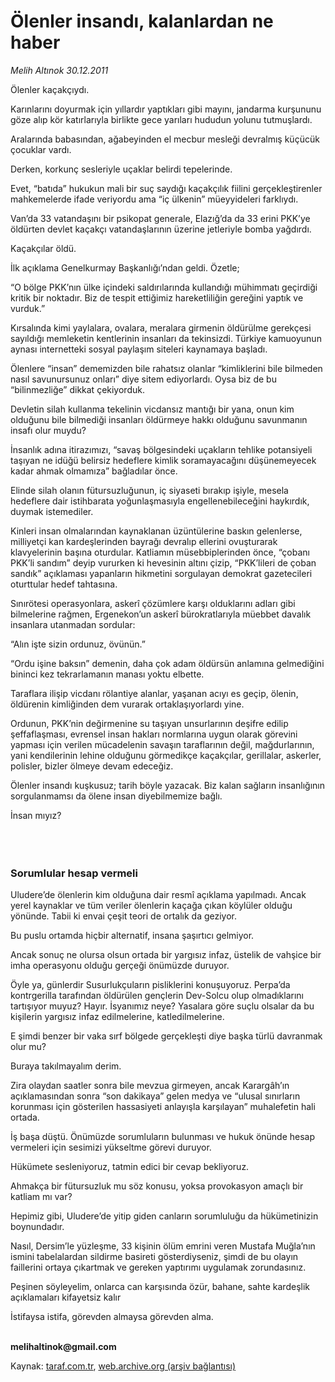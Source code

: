 # Ölenler insandı, kalanlardan ne haber

*Melih Altınok 30.12.2011*

<div class="yazi"><p>Ölenler kaçakçıydı. </p>
<p>Karınlarını doyurmak için yıllardır yaptıkları gibi mayını, jandarma kurşununu göze alıp kör katırlarıyla birlikte gece yarıları hududun yolunu tutmuşlardı.</p>
<p>Aralarında babasından, ağabeyinden el mecbur mesleği devralmış küçücük çocuklar vardı. </p>
<p>Derken, korkunç sesleriyle uçaklar belirdi tepelerinde. </p>
<p>Evet, “batıda” hukukun mali bir suç saydığı kaçakçılık fiilini gerçekleştirenler mahkemelerde ifade veriyordu ama “iç ülkenin” müeyyideleri farklıydı. </p>
<p>Van’da 33 vatandaşını bir psikopat generale, Elazığ’da da 33 erini PKK’ye öldürten devlet kaçakçı vatandaşlarının üzerine jetleriyle bomba yağdırdı.</p>
<p>Kaçakçılar öldü.</p>
<p>İlk açıklama Genelkurmay Başkanlığı’ndan geldi. Özetle;</p>
<p>“O bölge PKK’nın ülke içindeki saldırılarında kullandığı mühimmatı geçirdiği kritik bir noktadır. Biz de tespit ettiğimiz hareketliliğin gereğini yaptık ve vurduk.” </p>
<p>Kırsalında kimi yaylalara, ovalara, meralara girmenin öldürülme gerekçesi sayıldığı memleketin kentlerinin insanları da tekinsizdi. Türkiye kamuoyunun aynası internetteki sosyal paylaşım siteleri kaynamaya başladı.</p>
<p>Ölenlere “insan” dememizden bile rahatsız olanlar “kimliklerini bile bilmeden nasıl savunursunuz onları” diye sitem ediyorlardı. Oysa biz de bu “bilinmezliğe” dikkat çekiyorduk. </p>
<p>Devletin silah kullanma tekelinin vicdansız mantığı bir yana, onun kim olduğunu bile bilmediği insanları öldürmeye hakkı olduğunu savunmanın insafı olur muydu?</p>
<p>İnsanlık adına itirazımızı, “savaş bölgesindeki uçakların tehlike potansiyeli taşıyan ne idüğü belirsiz hedeflere kimlik soramayacağını düşünemeyecek kadar ahmak olmamıza” bağladılar önce. </p>
<p>Elinde silah olanın fütursuzluğunun, iç siyaseti bırakıp işiyle, mesela hedeflere dair istihbarata yoğunlaşmasıyla engellenebileceğini haykırdık, duymak istemediler.</p>
<p>Kinleri insan olmalarından kaynaklanan üzüntülerine baskın gelenlerse, milliyetçi kan kardeşlerinden bayrağı devralıp ellerini ovuşturarak klavyelerinin başına oturdular. Katliamın müsebbiplerinden önce, “çobanı PKK’li sandım” deyip vururken ki hevesinin altını çizip, “PKK’lileri de çoban sandık” açıklaması yapanların hikmetini sorgulayan demokrat gazetecileri oturttular hedef tahtasına.</p>
<p>Sınırötesi operasyonlara, askerî çözümlere karşı olduklarını adları gibi bilmelerine rağmen, Ergenekon’un askerî bürokratlarıyla müebbet davalık insanlara utanmadan sordular:</p>
<p>“Alın işte sizin ordunuz, övünün.”</p>
<p>“Ordu işine baksın” demenin, daha çok adam öldürsün anlamına gelmediğini bininci kez tekrarlamanın manası yoktu elbette.</p>
<p>Taraflara ilişip vicdanı rölantiye alanlar, yaşanan acıyı es geçip, ölenin, öldürenin kimliğinden dem vurarak ortaklaşıyorlardı yine.</p>
<p>Ordunun, PKK’nin değirmenine su taşıyan unsurlarının deşifre edilip şeffaflaşması, evrensel insan hakları normlarına uygun olarak görevini yapması için verilen mücadelenin savaşın taraflarının değil, mağdurlarının, yani kendilerinin lehine olduğunu görmedikçe kaçakçılar, gerillalar, askerler, polisler, bizler ölmeye devam edeceğiz.</p>
<p>Ölenler insandı kuşkusuz; tarih böyle yazacak. Biz kalan sağların insanlığının sorgulanmamsı da ölene insan diyebilmemize bağlı.</p>
<p>İnsan mıyız?</p>
<p><b> </b></p>
<h3><br/>Sorumlular hesap vermeli</h3>
<p>Uludere’de ölenlerin kim olduğuna dair resmî açıklama yapılmadı. Ancak yerel kaynaklar ve tüm veriler ölenlerin kaçağa çıkan köylüler olduğu yönünde. Tabii ki envai çeşit teori de ortalık da geziyor.</p>
<p>Bu puslu ortamda hiçbir alternatif, insana şaşırtıcı gelmiyor.</p>
<p>Ancak sonuç ne olursa olsun ortada bir yargısız infaz, üstelik de vahşice bir imha operasyonu olduğu gerçeği önümüzde duruyor. </p>
<p>Öyle ya, günlerdir Susurlukçuların pisliklerini konuşuyoruz. Perpa’da kontrgerilla tarafından öldürülen gençlerin Dev-Solcu olup olmadıklarını tartışıyor muyuz? Hayır. İsyanımız neye? Yasalara göre suçlu olsalar da bu kişilerin yargısız infaz edilmelerine, katledilmelerine. </p>
<p>E şimdi benzer bir vaka sırf bölgede gerçekleşti diye başka türlü davranmak olur mu?</p>
<p>Buraya takılmayalım derim. </p>
<p>Zira olaydan saatler sonra bile mevzua girmeyen, ancak Karargâh’ın açıklamasından sonra “son dakikaya” gelen medya ve “ulusal sınırların korunması için gösterilen hassasiyeti anlayışla karşılayan” muhalefetin hali ortada. </p>
<p>İş başa düştü. Önümüzde sorumluların bulunması ve hukuk önünde hesap vermeleri için sesimizi yükseltme görevi duruyor.</p>
<p>Hükümete sesleniyoruz, tatmin edici bir cevap bekliyoruz.</p>
<p>Ahmakça bir fütursuzluk mu söz konusu, yoksa provokasyon amaçlı bir katliam mı var?</p>
<p>Hepimiz gibi, Uludere’de yitip giden canların sorumluluğu da hükümetinizin boynundadır.</p>
<p>Nasıl, Dersim’le yüzleşme, 33 kişinin ölüm emrini veren Mustafa Muğla’nın ismini tabelalardan sildirme basireti gösterdiyseniz, şimdi de bu olayın faillerini ortaya çıkartmak ve gereken yaptırımı uygulamak zorundasınız.</p>
<p>Peşinen söyleyelim, onlarca can karşısında özür, bahane, sahte kardeşlik açıklamaları kifayetsiz kalır</p>
<p>İstifaysa istifa, görevden almaysa görevden alma. </p>
<p><b><br/>melihaltinok@gmail.com</b></p>
</div>

Kaynak: [taraf.com.tr](http://www.taraf.com.tr/melih-altinok/makale-olenler-insandi-kalanlardan-ne-haber.htm), [web.archive.org (arşiv bağlantısı)](http://web.archive.org/web/20130912234924/http://www.taraf.com.tr/melih-altinok/makale-olenler-insandi-kalanlardan-ne-haber.htm)
